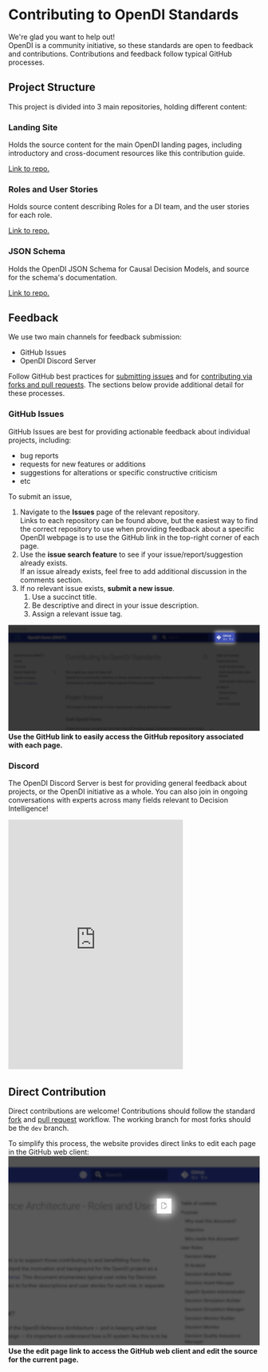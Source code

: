 # Contributing to OpenDI Standards

We're glad you want to help out!  
OpenDI is a community initiative, so these standards are open to feedback and contributions.  Contributions and feedback follow typical GitHub processes.

## Project Structure

This project is divided into 3 main repositories, holding different content:

### Landing Site

Holds the source content for the main OpenDI landing pages, including introductory and cross-document resources like this contribution guide.

[Link to repo.](https://github.com/opendi/landing-site)

### Roles and User Stories

Holds source content describing Roles for a DI team, and the user stories for each role.

[Link to repo.](https://github.com/opendi/roles-user-stories)

### JSON Schema

Holds the OpenDI JSON Schema for Causal Decision Models, and source for the schema's documentation.

[Link to repo.](https://github.com/opendi/json-schema)

## Feedback

We use two main channels for feedback submission:

- GitHub Issues
- OpenDI Discord Server

Follow GitHub best practices for [submitting issues](https://docs.github.com/en/get-started/exploring-projects-on-github/finding-ways-to-contribute-to-open-source-on-github#opening-an-issue) and for [contributing via forks and pull requests](https://docs.github.com/en/get-started/exploring-projects-on-github/contributing-to-a-project). The sections below provide additional detail for these processes.

### GitHub Issues
GitHub Issues are best for providing actionable feedback about individual projects, including:

- bug reports
- requests for new features or additions
- suggestions for alterations or specific constructive criticism
- etc

To submit an issue,

1. Navigate to the **Issues** page of the relevant repository.  
    Links to each repository can be found above, but the easiest way to find the correct repository to use when providing feedback about a specific OpenDI webpage is to use the GitHub link in the top-right corner of each page.
2. Use the **issue search feature** to see if your issue/report/suggestion already exists.  
    If an issue already exists, feel free to add additional discussion in the comments section.
3. If no relevant issue exists, **submit a new issue**.
    1. Use a succinct title.
    2. Be descriptive and direct in your issue description.
    3. Assign a relevant issue tag.


![GitHub repo link](./img/contribution-guide/GitHub-Link.png)  
**Use the GitHub link to easily access the GitHub repository associated with each page.**

### Discord
The OpenDI Discord Server is best for providing general feedback about projects, or the OpenDI initiative as a whole. You can also join in ongoing conversations with experts across many fields relevant to Decision Intelligence!

<iframe src="https://discord.com/widget?id=1208154608984129557&theme=dark" width="350" height="500" allowtransparency="true" frameborder="0" sandbox="allow-popups allow-popups-to-escape-sandbox allow-same-origin allow-scripts"></iframe>

## Direct Contribution

Direct contributions are welcome! Contributions should follow the standard [fork](https://docs.github.com/en/pull-requests/collaborating-with-pull-requests/working-with-forks/fork-a-repo) and [pull request](https://docs.github.com/en/pull-requests/collaborating-with-pull-requests/proposing-changes-to-your-work-with-pull-requests/creating-a-pull-request-from-a-fork) workflow. The working branch for most forks should be the `dev` branch.

To simplify this process, the website provides direct links to edit each page in the GitHub web client:
![GitHub edit page link](./img/contribution-guide/GitHub-Edit-Link.png)  
**Use the edit page link to access the GitHub web client and edit the source for the current page.**